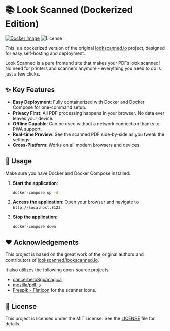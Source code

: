 # 📚 Look Scanned (Dockerized Edition)

[![Docker Image](https://img.shields.io/badge/Docker-ghcr.io/guyl94/lookscanned-blue)](https://github.com/users/guyl94/packages/container/package/lookscanned)
![License](https://img.shields.io/github/license/rwv/lookscanned.io)

This is a dockerized version of the original [lookscanned.io](https://github.com/lookscanned/lookscanned.io) project, designed for easy self-hosting and deployment.

Look Scanned is a pure frontend site that makes your PDFs look scanned! No need for printers and scanners anymore - everything you need to do is just a few clicks.

## ✨ Key Features

* **Easy Deployment**: Fully containerized with Docker and Docker Compose for one-command setup.
* **Privacy First**: All PDF processing happens in your browser. No data ever leaves your device.
* **Offline Capable**: Can be used without a network connection thanks to PWA support.
* **Real-time Preview**: See the scanned PDF side-by-side as you tweak the settings.
* **Cross-Platform**: Works on all modern browsers and devices.

## 🚀 Usage

Make sure you have Docker and Docker Compose installed.

1.  **Start the application**:
    ```sh
    docker-compose up -d
    ```

2.  **Access the application**:
    Open your browser and navigate to `http://localhost:8123`.

3.  **Stop the application**:
    ```sh
    docker-compose down
    ```

## ♥️ Acknowledgements

This project is based on the great work of the original authors and contributors of [lookscanned/lookscanned.io](https://github.com/lookscanned/lookscanned.io).

It also utilizes the following open-source projects:
* [cancerberoSgx/magica](https://github.com/cancerberoSgx/magica)
* [mozilla/pdf.js](https://github.com/mozilla/pdf.js)
* [Freepik - Flaticon](https://www.flaticon.com/free-icons/scanner) for the scanner icons.

## 📝 License

This project is licensed under the MIT License. See the [LICENSE](LICENSE) file for details.

